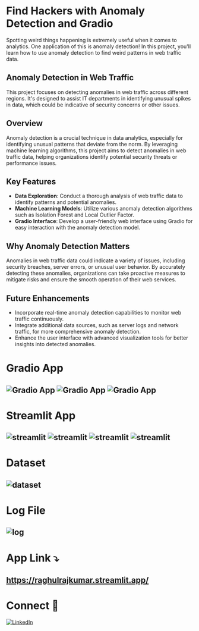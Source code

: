 # Find Hackers with Anomaly Detection and Gradio 

Spotting weird things happening is extremely useful when it comes to analytics. One application of this is anomaly detection! In this project, you'll learn how to use anomaly detection to find weird patterns in web traffic data.

## Anomaly Detection in Web Traffic

This project focuses on detecting anomalies in web traffic across different regions. It's designed to assist IT departments in identifying unusual spikes in data, which could be indicative of security concerns or other issues.

## Overview

Anomaly detection is a crucial technique in data analytics, especially for identifying unusual patterns that deviate from the norm. By leveraging machine learning algorithms, this project aims to detect anomalies in web traffic data, helping organizations identify potential security threats or performance issues.

## Key Features

- **Data Exploration**: Conduct a thorough analysis of web traffic data to identify patterns and potential anomalies.
- **Machine Learning Models**: Utilize various anomaly detection algorithms such as Isolation Forest and Local Outlier Factor.
- **Gradio Interface**: Develop a user-friendly web interface using Gradio for easy interaction with the anomaly detection model.

## Why Anomaly Detection Matters

Anomalies in web traffic data could indicate a variety of issues, including security breaches, server errors, or unusual user behavior. By accurately detecting these anomalies, organizations can take proactive measures to mitigate risks and ensure the smooth operation of their web services.

## Future Enhancements

- Incorporate real-time anomaly detection capabilities to monitor web traffic continuously.
- Integrate additional data sources, such as server logs and network traffic, for more comprehensive anomaly detection.
- Enhance the user interface with advanced visualization tools for better insights into detected anomalies.

# Gradio App
![Gradio App](https://github.com/RRaghulRajkumar/Anomaly-Detection/blob/main/images/gradioapp.png)
![Gradio App](https://github.com/RRaghulRajkumar/Anomaly-Detection/blob/main/images/gradionormal.png)
![Gradio App](https://github.com/RRaghulRajkumar/Anomaly-Detection/blob/main/images/gradioweird.png)
---------------------------
# Streamlit App
![streamlit](https://github.com/RRaghulRajkumar/Anomaly-Detection/blob/main/images/streamlitapp1.png)
![streamlit](https://github.com/RRaghulRajkumar/Anomaly-Detection/blob/main/images/streamlitapp2.png)
![streamlit](https://github.com/RRaghulRajkumar/Anomaly-Detection/blob/main/images/streamlitweird.png)
![streamlit](https://github.com/RRaghulRajkumar/Anomaly-Detection/blob/main/images/modelreload.png)
---------------------------
# Dataset
![dataset](https://github.com/RRaghulRajkumar/Anomaly-Detection/blob/main/images/dataset.png)
---------------------------
# Log File
![log](https://github.com/RRaghulRajkumar/Anomaly-Detection/blob/main/images/logfile.png)
---------------------------
# App Link ⤵️
https://raghulrajkumar.streamlit.app/
---------------------------
# Connect 🚀
[![LinkedIn](https://img.shields.io/badge/LinkedIn-Profile-blue?logo=linkedin)](https://www.linkedin.com/in/rraghulrajkumar/)



